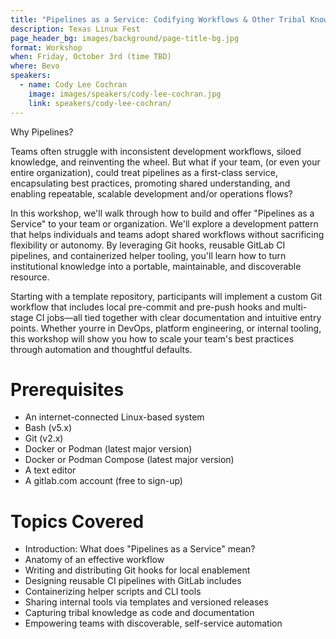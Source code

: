 ```yaml
---
title: "Pipelines as a Service: Codifying Workflows & Other Tribal Knowledge"
description: Texas Linux Fest
page_header_bg: images/background/page-title-bg.jpg
format: Workshop
when: Friday, October 3rd (time TBD)
where: Bevo
speakers:
  - name: Cody Lee Cochran
    image: images/speakers/cody-lee-cochran.jpg
    link: speakers/cody-lee-cochran/
---
```


Why Pipelines?

Teams often struggle with inconsistent development workflows, siloed knowledge,
and reinventing the wheel.  But what if your team, (or even your entire
organization), could treat pipelines as a first-class service, encapsulating
best practices, promoting shared understanding, and enabling repeatable,
scalable development and/or operations flows?

In this workshop, we'll walk through how to build and offer "Pipelines as a
Service" to your team or organization.  We'll explore a development pattern
that helps individuals and teams adopt shared workflows without sacrificing
flexibility or autonomy.  By leveraging Git hooks, reusable GitLab CI
pipelines, and containerized helper tooling, you'll learn how to turn
institutional knowledge into a portable, maintainable, and discoverable
resource.

Starting with a template repository, participants will implement a custom Git
workflow that includes local pre-commit and pre-push hooks and multi-stage CI
jobs—all tied together with clear documentation and intuitive entry points.
Whether yourre in DevOps, platform engineering, or internal tooling, this
workshop will show you how to scale your team's best practices through
automation and thoughtful defaults.

# Prerequisites

* An internet-connected Linux-based system
* Bash (v5.x)
* Git (v2.x)
* Docker or Podman (latest major version)
* Docker or Podman Compose (latest major version)
* A text editor
* A gitlab.com account (free to sign-up)

# Topics Covered

* Introduction: What does "Pipelines as a Service" mean?
* Anatomy of an effective workflow
* Writing and distributing Git hooks for local enablement
* Designing reusable CI pipelines with GitLab includes
* Containerizing helper scripts and CLI tools
* Sharing internal tools via templates and versioned releases
* Capturing tribal knowledge as code and documentation
* Empowering teams with discoverable, self-service automation
